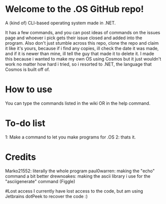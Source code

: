 # Welcome to the .OS GitHub repo!
A (kind of) CLI-based operating system made in .NET.

It has a few commands, and you can post ideas of commands on the issues page and whoever i pick gets their issue closed and added into the program. 
Also don't just stumble across this repo, clone the repo and claim it like it's yours, because if i find any copies, ill check the date it was made, and if it is newer than mine, ill tell the guy that made it to delete it.
I made this because i wanted to make my own OS using Cosmos but it just wouldn't work no matter how hard i tried, so i resorted to .NET, the language that Cosmos is built off of.

# How to use
You can type the commands listed in the wiki OR in the help command.

# To-do list
1: Make a command to let you make programs for .OS
2: thats it.

# Credits
Marko21552: literally the whole program
paul0warren: making the "echo" command a bit better
drewnoakes: making the ascii library i use for the "asciigenerate" command (Figgle)

#Lost access
I currently have lost access to the code, but am using Jetbrains dotPeek to recover the code :)
